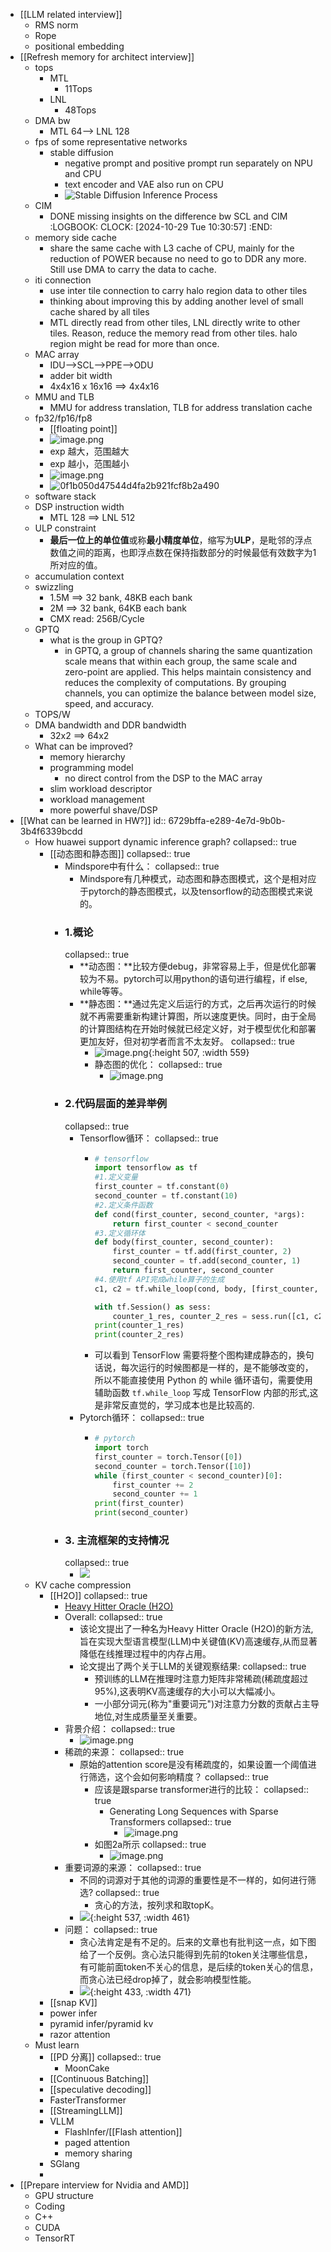 - [[LLM related interview]]
	- RMS norm
	- Rope
	- positional embedding
- [[Refresh memory for architect interview]]
	- tops
		- MTL
			- 11Tops
		- LNL
			- 48Tops
	- DMA bw
		- MTL 64--> LNL 128
	- fps of some representative networks
		- stable diffusion
			- negative prompt and positive prompt run separately on NPU and CPU
			- text encoder and VAE also run on CPU
			- ![Stable Diffusion Inference Process](https://miro.medium.com/v2/resize:fit:1156/1*ka4ci_UymoxuH4LAjiA6iw.png)
	- CIM
		- DONE missing insights on the difference bw SCL and CIM
		  :LOGBOOK:
		  CLOCK: [2024-10-29 Tue 10:30:57]
		  :END:
	- memory side cache
		- share the same cache with L3 cache of CPU, mainly for the reduction of POWER because no need to go to DDR any more. Still use DMA to carry the data to cache.
	- iti connection
		- use inter tile connection to carry halo region data to other tiles
		- thinking about improving this by adding another level of small cache shared by all tiles
		- MTL directly read from other tiles, LNL directly write to other tiles. Reason, reduce the memory  read from other tiles. halo region might be read for more than once.
	- MAC array
		- IDU-->SCL-->PPE-->ODU
		- adder bit width
		- 4x4x16 x 16x16 ==> 4x4x16
	- MMU and TLB
		- MMU for address translation, TLB for address translation cache
	- fp32/fp16/fp8
		- [[floating point]]
		- ![image.png](../assets/image_1730172676561_0.png)
		- exp 越大，范围越大
		- exp 越小，范围越小
		- ![image.png](../assets/image_1730172528596_0.png)
		- ![0f1b050d47544d4fa2b921fcf8b2a490](https://docs.nvidia.com/deeplearning/transformer-engine/user-guide/_images/fp8_formats.png)
	- software stack
	- DSP instruction width
		- MTL 128 ==> LNL 512
	- ULP constraint
		- **最后一位上的单位值**或称**最小精度单位**，缩写为**ULP**，是毗邻的浮点数值之间的距离，也即浮点数在保持指数部分的时候最低有效数字为1所对应的值。
	- accumulation context
	- swizzling
		- 1.5M ==> 32 bank, 48KB each bank
		- 2M ==> 32 bank, 64KB each bank
		- CMX read: 256B/Cycle
	- GPTQ
		- what is the group in GPTQ?
			- in GPTQ, a group of channels sharing the same quantization scale means that within each group, the same scale and zero-point are applied. This helps maintain consistency and reduces the complexity of computations. By grouping channels, you can optimize the balance between model size, speed, and accuracy.
	- TOPS/W
	- DMA bandwidth and DDR bandwidth
		- 32x2 ==> 64x2
	- What can be improved?
		- memory hierarchy
		- programming model
			- no direct control from the DSP to the MAC array
		- slim workload descriptor
		- workload management
		- more powerful shave/DSP
- [[What can be learned in HW?]]
  id:: 6729bffa-e289-4e7d-9b0b-3b4f6339bcdd
	- How huawei support dynamic inference graph?
	  collapsed:: true
		- [[动态图和静态图]]
		  collapsed:: true
			- Mindspore中有什么：
			  collapsed:: true
				- Mindspore有几种模式，动态图和静态图模式，这个是相对应于pytorch的静态图模式，以及tensorflow的动态图模式来说的。
			- ### 1.概论
			  collapsed:: true
				- **动态图：**比较方便debug，非常容易上手，但是优化部署较为不易。pytorch可以用python的语句进行编程，if else, while等等。
				- **静态图：**通过先定义后运行的方式，之后再次运行的时候就不再需要重新构建计算图，所以速度更快。同时，由于全局的计算图结构在开始时候就已经定义好，对于模型优化和部署更加友好，但对初学者而言不太友好。
				  collapsed:: true
					- ![image.png](../assets/image_1733386806637_0.png){:height 507, :width 559}
					- 静态图的优化：
					  collapsed:: true
						- ![image.png](../assets/image_1733387018699_0.png)
			- ### 2.代码层面的差异举例
			  collapsed:: true
				- Tensorflow循环：
				  collapsed:: true
					- ```python
					  # tensorflow
					  import tensorflow as tf
					  #1.定义变量
					  first_counter = tf.constant(0)
					  second_counter = tf.constant(10)
					  #2.定义条件函数
					  def cond(first_counter, second_counter, *args):
					      return first_counter < second_counter
					  #3.定义循环体
					  def body(first_counter, second_counter):
					      first_counter = tf.add(first_counter, 2)
					      second_counter = tf.add(second_counter, 1)
					      return first_counter, second_counter
					  #4.使用tf API完成while算子的生成
					  c1, c2 = tf.while_loop(cond, body, [first_counter, second_counter])
					  
					  with tf.Session() as sess:
					      counter_1_res, counter_2_res = sess.run([c1, c2])
					  print(counter_1_res)
					  print(counter_2_res)
					  
					  ```
					- 可以看到 TensorFlow 需要将整个图构建成静态的，换句话说，每次运行的时候图都是一样的，是不能够改变的，所以不能直接使用 Python 的 while 循环语句，需要使用辅助函数 `tf.while_loop` 写成 TensorFlow 内部的形式,这是非常反直觉的，学习成本也是比较高的.
				- Pytorch循环：
				  collapsed:: true
					- ```python
					  # pytorch
					  import torch
					  first_counter = torch.Tensor([0])
					  second_counter = torch.Tensor([10])
					  while (first_counter < second_counter)[0]:
					      first_counter += 2
					      second_counter += 1
					  print(first_counter)
					  print(second_counter)
					  ```
			- ### 3. 主流框架的支持情况
			  collapsed:: true
				- ![](https://pic4.zhimg.com/v2-632f98fbed423368e51ea4d3304267c9_1440w.jpg)
	- KV cache compression
		- [[H2O]]
		  collapsed:: true
			- [Heavy Hitter Oracle (H2O)](https://proceedings.neurips.cc/paper_files/paper/2023/file/6ceefa7b15572587b78ecfcebb2827f8-Paper-Conference.pdf)
			- Overall:
			  collapsed:: true
				- 该论文提出了一种名为Heavy Hitter Oracle (H2O)的新方法,旨在实现大型语言模型(LLM)中关键值(KV)高速缓存,从而显著降低在线推理过程中的内存占用。
				- 论文提出了两个关于LLM的关键观察结果:
				  collapsed:: true
					- 预训练的LLM在推理时注意力矩阵非常稀疏(稀疏度超过95%),这表明KV高速缓存的大小可以大幅减小。
					- 一小部分词元(称为"重要词元")对注意力分数的贡献占主导地位,对生成质量至关重要。
			- 背景介绍：
			  collapsed:: true
				- ![image.png](../assets/image_1733388803958_0.png)
			- 稀疏的来源：
			  collapsed:: true
				- 原始的attention score是没有稀疏度的，如果设置一个阈值进行筛选，这个会如何影响精度？
				  collapsed:: true
					- 应该是跟sparse transformer进行的比较：
					  collapsed:: true
						- Generating Long Sequences with Sparse Transformers
						  collapsed:: true
							- ![image.png](../assets/image_1733390873766_0.png)
					- 如图2a所示
					  collapsed:: true
						- ![image.png](../assets/image_1733388389855_0.png)
			- 重要词源的来源：
			  collapsed:: true
				- 不同的词源对于其他的词源的重要性是不一样的，如何进行筛选?
				  collapsed:: true
					- 贪心的方法，按列求和取topK。
				- ![](https://pic1.zhimg.com/v2-d5f479f692ba724dc850bba6330ab954_r.jpg){:height 537, :width 461}
			- 问题：
			  collapsed:: true
				- 贪心法肯定是有不足的。后来的文章也有批判这一点，如下图给了一个反例。贪心法只能得到先前的token关注哪些信息，有可能前面token不关心的信息，是后续的token关心的信息，而贪心法已经drop掉了，就会影响模型性能。
				- ![](https://pic1.zhimg.com/v2-28ef41ce1a17fd60895c65e4a3ba3002_r.jpg){:height 433, :width 471}
		- [[snap KV]]
		- power infer
		- pyramid infer/pyramid kv
		- razor attention
	- Must learn
		- [[PD 分离]]
		  collapsed:: true
			- MoonCake
		- [[Continuous Batching]]
		- [[speculative decoding]]
		- FasterTransformer
		- [[StreamingLLM]]
		- VLLM
			- FlashInfer/[[Flash attention]]
			- paged attention
			- memory sharing
		- SGlang
		-
- [[Prepare interview for Nvidia and AMD]]
	- GPU structure
	- Coding
	- C++
	- CUDA
	- TensorRT